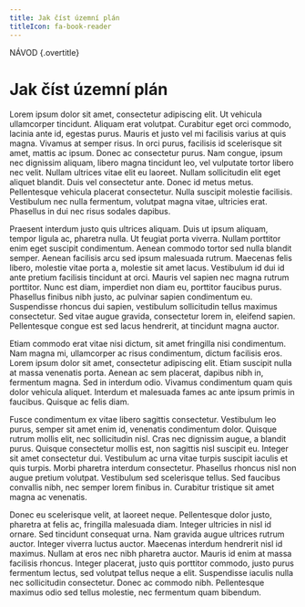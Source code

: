 ```yaml
---
title: Jak číst územní plán
titleIcon: fa-book-reader
---
```


NÁVOD {.overtitle}

# Jak číst územní plán

Lorem ipsum dolor sit amet, consectetur adipiscing elit. Ut vehicula ullamcorper tincidunt. Aliquam erat volutpat. Curabitur eget orci commodo, lacinia ante id, egestas purus. Mauris et justo vel mi facilisis varius at quis magna. Vivamus at semper risus. In orci purus, facilisis id scelerisque sit amet, mattis ac ipsum. Donec ac consectetur purus. Nam congue, ipsum nec dignissim aliquam, libero magna tincidunt leo, vel vulputate tortor libero nec velit. Nullam ultrices vitae elit eu laoreet. Nullam sollicitudin elit eget aliquet blandit. Duis vel consectetur ante. Donec id metus metus. Pellentesque vehicula placerat consectetur. Nulla suscipit molestie facilisis. Vestibulum nec nulla fermentum, volutpat magna vitae, ultricies erat. Phasellus in dui nec risus sodales dapibus.

Praesent interdum justo quis ultrices aliquam. Duis ut ipsum aliquam, tempor ligula ac, pharetra nulla. Ut feugiat porta viverra. Nullam porttitor enim eget suscipit condimentum. Aenean commodo tortor sed nulla blandit semper. Aenean facilisis arcu sed ipsum malesuada rutrum. Maecenas felis libero, molestie vitae porta a, molestie sit amet lacus. Vestibulum id dui id ante pretium facilisis tincidunt at orci. Mauris vel sapien nec magna rutrum porttitor. Nunc est diam, imperdiet non diam eu, porttitor faucibus purus. Phasellus finibus nibh justo, ac pulvinar sapien condimentum eu. Suspendisse rhoncus dui sapien, vestibulum sollicitudin tellus maximus consectetur. Sed vitae augue gravida, consectetur lorem in, eleifend sapien. Pellentesque congue est sed lacus hendrerit, at tincidunt magna auctor.

Etiam commodo erat vitae nisi dictum, sit amet fringilla nisi condimentum. Nam magna mi, ullamcorper ac risus condimentum, dictum facilisis eros. Lorem ipsum dolor sit amet, consectetur adipiscing elit. Etiam suscipit nulla at massa venenatis porta. Aenean ac sem placerat, dapibus nibh in, fermentum magna. Sed in interdum odio. Vivamus condimentum quam quis dolor vehicula aliquet. Interdum et malesuada fames ac ante ipsum primis in faucibus. Quisque ac felis diam.

Fusce condimentum ex vitae libero sagittis consectetur. Vestibulum leo purus, semper sit amet enim id, venenatis condimentum dolor. Quisque rutrum mollis elit, nec sollicitudin nisl. Cras nec dignissim augue, a blandit purus. Quisque consectetur mollis est, non sagittis nisl suscipit eu. Integer sit amet consectetur dui. Vestibulum ac urna vitae turpis suscipit iaculis et quis turpis. Morbi pharetra interdum consectetur. Phasellus rhoncus nisl non augue pretium volutpat. Vestibulum sed scelerisque tellus. Sed faucibus convallis nibh, nec semper lorem finibus in. Curabitur tristique sit amet magna ac venenatis.

Donec eu scelerisque velit, at laoreet neque. Pellentesque dolor justo, pharetra at felis ac, fringilla malesuada diam. Integer ultricies in nisl id ornare. Sed tincidunt consequat urna. Nam gravida augue ultrices rutrum auctor. Integer viverra luctus auctor. Maecenas interdum hendrerit nisl id maximus. Nullam at eros nec nibh pharetra auctor. Mauris id enim at massa facilisis rhoncus. Integer placerat, justo quis porttitor commodo, justo purus fermentum lectus, sed volutpat tellus neque a elit. Suspendisse iaculis nulla nec sollicitudin consectetur. Donec ac commodo nibh. Pellentesque maximus odio sed tellus molestie, nec fermentum quam bibendum.
